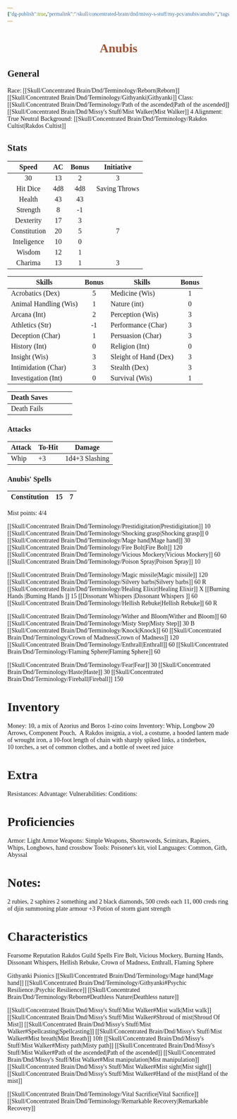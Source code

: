```yaml
---
{"dg-publish":true,"permalink":"/skull/concentrated-brain/dnd/missy-s-stuff/my-pcs/anubis/anubis/","tags":["Tagless"],"noteIcon":""}
---
```


<style id="Force_Custom_Fonts" type="text/css">@font-face{font-style:normal;font-family:"Merriweather";src:local("Merriweather")}@font-face{font-style:bolder;font-family:"Merriweather";src:local("Merriweather")}@font-face{font-style:normal;font-family:"Merriweather";src:local("Merriweather");unicode-range:U+0-FF,U+2E80-9FFF,U+F900-FAFF,U+FE30-FE4F,U+20000-2FA1F}@font-face{font-style:bolder;font-family:"Merriweather";src:local("Merriweather");unicode-range:U+0-FF,U+2E80-9FFF,U+F900-FAFF,U+FE30-FE4F,U+20000-2FA1F}@font-face{font-style:normal;font-family:"Merriweather";src:local("Merriweather");unicode-range:U+0-FF}@font-face{font-style:bolder;font-family:"Merriweather";src:local("Merriweather");unicode-range:U+0-FF}:not(pre):not(code):not(textarea):not(tt):not(kbd):not(samp):not(var){font-family:"Merriweather"!important}pre,code,textarea,tt,kbd,samp,var{font-family:monospace!important}pre *,code *,textarea *,tt *,kbd *,samp *,var *{font-family:monospace!important}</style>


# <center><span style="color:#A25436"> Anubis</span></center>




## General
 Race:  [[Skull/Concentrated Brain/Dnd/Terminology/Reborn\|Reborn]] [[Skull/Concentrated Brain/Dnd/Terminology/Githyanki\|Githyanki]]
 Class: [[Skull/Concentrated Brain/Dnd/Terminology/Path of the ascended\|Path of the ascended]] [[Skull/Concentrated Brain/Dnd/Missy's Stuff/Mist Walker\|Mist Walker]] 4
 Alignment: True Neutral 
 Background: [[Skull/Concentrated Brain/Dnd/Terminology/Rakdos Cultist\|Rakdos Cultist]]


## Stats

|    Speed     | AC  | Bonus |  Initiative   |
| :----------: | :-: | :---: | :-----------: |
|      30      | 13  |   2   |       3       |
|   Hit Dice   | 4d8 |  4d8  | Saving Throws |
|    Health    | 43  |  43   |               |
|   Strength   |  8  |  -1   |               |
|  Dexterity   | 17  |   3   |               |
| Constitution | 20  |   5   |       7       |
| Inteligence  | 10  |   0   |               |
|    Wisdom    | 12  |   1   |               |
|   Charima    | 13  |   1   |       3       |

| Skills                | Bonus | Skills                | Bonus |
| --------------------- | :---: | --------------------- | :---: |
| Acrobatics (Dex)      |   5   | Medicine (Wis)        |   1   |
| Animal Handling (Wis) |   1   | Nature (int)          |   0   |
| Arcana (Int)          |   2   | Perception (Wis)      |   3   |
| Athletics (Str)       |  -1   | Performance (Char)    |   3   |
| Deception (Char)      |   1   | Persuasion (Char)     |   3   |
| History (Int)         |   0   | Religion (Int)        |   0   |
| Insight (Wis)         |   3   | Sleight of Hand (Dex) |   3   |
| Intimidation (Char)   |   3   | Stealth (Dex)         |   3   |
| Investigation (Int)   |   0   | Survival (Wis)        |   1   |

| Death Saves  |     |     |     |
| ------------ | --- | --- | --- |
| Death Fails |     |     |     |
### Attacks

| Attack | To-Hit | Damage |
| ------ | ------ | ------ |
| Whip   | +3    | 1d4+3 Slashing     |

### Anubis' Spells

| Constitution | 15  | 7   |
| ------------ | --- | --- |

Mist points: 4/4

[[Skull/Concentrated Brain/Dnd/Terminology/Prestidigitation\|Prestidigitation]] 10 
[[Skull/Concentrated Brain/Dnd/Terminology/Shocking grasp\|Shocking grasp]] 0 
[[Skull/Concentrated Brain/Dnd/Terminology/Mage hand\|Mage hand]] 30 
[[Skull/Concentrated Brain/Dnd/Terminology/Fire Bolt\|Fire Bolt]] 120 
[[Skull/Concentrated Brain/Dnd/Terminology/Vicious Mockery\|Vicious Mockery]] 60 
[[Skull/Concentrated Brain/Dnd/Terminology/Poison Spray\|Poison Spray]]  10

[[Skull/Concentrated Brain/Dnd/Terminology/Magic missile\|Magic missile]] 120
[[Skull/Concentrated Brain/Dnd/Terminology/Silvery barbs\|Silvery barbs]] 60 R
[[Skull/Concentrated Brain/Dnd/Terminology/Healing Elixir\|Healing Elixir]] X
[[Burning Hands \|Burning Hands ]] 15
[[Dissonant Whispers \|Dissonant Whispers ]] 60
[[Skull/Concentrated Brain/Dnd/Terminology/Hellish Rebuke\|Hellish Rebuke]] 60 R


[[Skull/Concentrated Brain/Dnd/Terminology/Wither and Bloom\|Wither and Bloom]] 60
[[Skull/Concentrated Brain/Dnd/Terminology/Misty Step\|Misty Step]] 30 B
[[Skull/Concentrated Brain/Dnd/Terminology/Knock\|Knock]] 60
[[Skull/Concentrated Brain/Dnd/Terminology/Crown of Madness\|Crown of Madness]] 120
[[Skull/Concentrated Brain/Dnd/Terminology/Enthrall\|Enthrall]] 60
[[Skull/Concentrated Brain/Dnd/Terminology/Flaming Sphere\|Flaming Sphere]] 60

[[Skull/Concentrated Brain/Dnd/Terminology/Fear\|Fear]] 30
[[Skull/Concentrated Brain/Dnd/Terminology/Haste\|Haste]] 30
[[Skull/Concentrated Brain/Dnd/Terminology/Fireball\|Fireball]] 150
# Inventory

Money: 10, a mix of Azorius and Boros 1-zino coins
Inventory: Whip, Longbow 20 Arrows, Component Pouch,  A Rakdos insignia, a viol, a costume, a hooded lantern made of wrought iron, a 10-foot length of chain with sharply spiked links, a tinderbox, 10 torches, a set of common clothes, and a bottle of sweet red juice

# Extra
Resistances: 
Advantage: 
Vulnerabilities: 
Conditions: 
  

# Proficiencies
		
Armor:  Light Armor
Weapons: Simple Weapons, Shortswords, Scimitars, Rapiers, Whips, Longbows, hand crossbow
Tools: Poisoner's kit, viol
Languages: Common, Gith, Abyssal

# Notes: 

2 rubies, 2 saphires 2 something and 2 black diamonds, 500 creds each
11, 000 creds
ring of djin summoning
plate armour +3
Potion of storm giant strength

# Characteristics 
Fearsome Reputation
Rakdos Guild Spells
	Fire Bolt, Vicious Mockery, Burning Hands, Dissonant Whispers, Hellish Rebuke, Crown of Madness, Enthrall, Flaming Sphere

Githyanki Psionics
	[[Skull/Concentrated Brain/Dnd/Terminology/Mage hand\|Mage hand]]
[[Skull/Concentrated Brain/Dnd/Terminology/Githyanki#Psychic Resilience.\|Psychic Resilience]]
[[Skull/Concentrated Brain/Dnd/Terminology/Reborn#Deathless Nature\|Deathless nature]]

[[Skull/Concentrated Brain/Dnd/Missy's Stuff/Mist Walker#Mist walk\|Mist walk]]
[[Skull/Concentrated Brain/Dnd/Missy's Stuff/Mist Walker#Shroud of mist\|Shroud Of Mist]]
[[Skull/Concentrated Brain/Dnd/Missy's Stuff/Mist Walker#Spellcasting\|Spellcasting]]
	[[Skull/Concentrated Brain/Dnd/Missy's Stuff/Mist Walker#Mist breath\|Mist Breath]] 10ft
[[Skull/Concentrated Brain/Dnd/Missy's Stuff/Mist Walker#Misty path\|Misty path]]
	[[Skull/Concentrated Brain/Dnd/Missy's Stuff/Mist Walker#Path of the ascended\|Path of the ascended]]
[[Skull/Concentrated Brain/Dnd/Missy's Stuff/Mist Walker#Mist manipulation\|Mist manipulation]]
[[Skull/Concentrated Brain/Dnd/Missy's Stuff/Mist Walker#Mist sight\|Mist sight]]
[[Skull/Concentrated Brain/Dnd/Missy's Stuff/Mist Walker#Hand of the mist\|Hand of the mist]]


[[Skull/Concentrated Brain/Dnd/Terminology/Vital Sacrifice\|Vital Sacrifice]]
[[Skull/Concentrated Brain/Dnd/Terminology/Remarkable Recovery\|Remarkable Recovery]]
